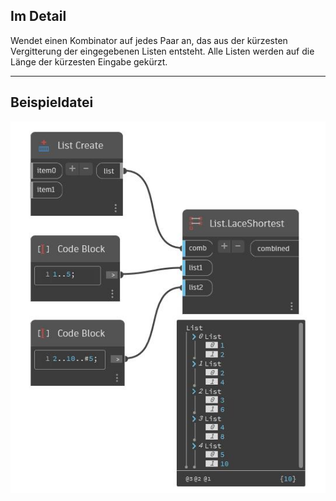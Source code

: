 ## Im Detail
Wendet einen Kombinator auf jedes Paar an, das aus der kürzesten Vergitterung der eingegebenen Listen entsteht. Alle Listen werden auf die Länge der kürzesten Eingabe gekürzt.
___
## Beispieldatei

![LaceShortest](./CoreNodeModels.HigherOrder.LaceShortest_img.jpg)

